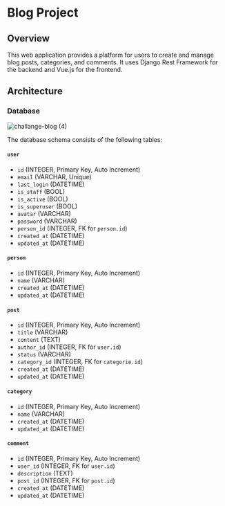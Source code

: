 # Blog Project

## Overview

This web application provides a platform for users to create and manage blog posts, categories, and comments. It uses Django Rest Framework for the backend and Vue.js for the frontend.

## Architecture

### Database

![challange-blog (4)](https://github.com/user-attachments/assets/c18dbd59-cf03-4a1a-8dce-995d34850031)

The database schema consists of the following tables:

#### `user`
- `id` (INTEGER, Primary Key, Auto Increment)
- `email` (VARCHAR, Unique)
- `last_login` (DATETIME)
- `is_staff` (BOOL)
- `is_active` (BOOL)
- `is_superuser` (BOOL)
- `avatar` (VARCHAR)
- `password` (VARCHAR)
- `person_id` (INTEGER, FK for `person.id`)
- `created_at` (DATETIME)
- `updated_at` (DATETIME)

#### `person`
- `id` (INTEGER, Primary Key, Auto Increment)
- `name` (VARCHAR)
- `created_at` (DATETIME)
- `updated_at` (DATETIME)

#### `post`
- `id` (INTEGER, Primary Key, Auto Increment)
- `title` (VARCHAR)
- `content` (TEXT)
- `author_id` (INTEGER, FK for `user.id`)
- `status` (VARCHAR)
- `category_id` (INTEGER, FK for `categorie.id`)
- `created_at` (DATETIME)
- `updated_at` (DATETIME)

#### `category`
- `id` (INTEGER, Primary Key, Auto Increment)
- `name` (VARCHAR)
- `created_at` (DATETIME)
- `updated_at` (DATETIME)

#### `comment`
- `id` (INTEGER, Primary Key, Auto Increment)
- `user_id`  (INTEGER, FK for `user.id`)
- `description` (TEXT)
- `post_id` (INTEGER, FK for `post.id`)
- `created_at` (DATETIME)
- `updated_at` (DATETIME)
